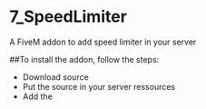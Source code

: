 # 7_SpeedLimiter
A FiveM addon to add speed limiter in your server

##To install the addon, follow the steps:

- Download source
- Put the source in your server ressources
- Add the 
